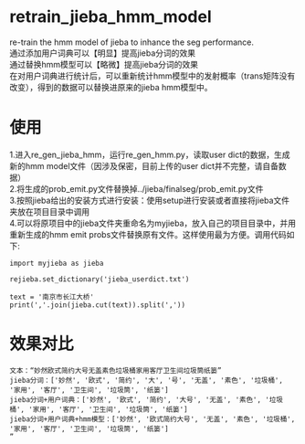 # retrain_jieba_hmm_model
re-train the hmm model of jieba to inhance the seg performance.  
通过添加用户词典可以【明显】提高jieba分词的效果  
通过替换hmm模型可以【略微】提高jieba分词的效果  
在对用户词典进行统计后，可以重新统计hmm模型中的发射概率（trans矩阵没有改变），得到的数据可以替换进原来的jieba hmm模型中。

# 使用
1.进入re_gen_jieba_hmm，运行re_gen_hmm.py，读取user dict的数据，生成新的hmm model文件（因涉及保密，目前上传的user dict并不完整，请自备数据）  
2.将生成的prob_emit.py文件替换掉../jieba/finalseg/prob_emit.py文件  
3.按照jieba给出的安装方式进行安装：使用setup进行安装或者直接将jieba文件夹放在项目目录中调用  
4.可以将原项目中的jieba文件夹重命名为myjieba，放入自己的项目目录中，并用重新生成的hmm emit probs文件替换原有文件。这样使用最为方便。调用代码如下:  
```
import myjieba as jieba

rejieba.set_dictionary('jieba_userdict.txt')

text = '南京市长江大桥'
print(','.join(jieba.cut(text)).split(','))
```

# 效果对比
```
文本：“妙然欧式简约大号无盖素色垃圾桶家用客厅卫生间垃圾筒纸篓”
jieba分词：['妙然', '欧式', '简约', '大', '号', '无盖', '素色', '垃圾桶', '家用', '客厅', '卫生间', '垃圾筒', '纸篓']
jieba分词+用户词典：['妙然', '欧式', '简约', '大号', '无盖', '素色', '垃圾桶', '家用', '客厅', '卫生间', '垃圾筒', '纸篓']
jieba分词+用户词典+hmm模型：['妙然', '欧式简约大号', '无盖', '素色', '垃圾桶', '家用', '客厅', '卫生间', '垃圾筒', '纸篓']
”
```


